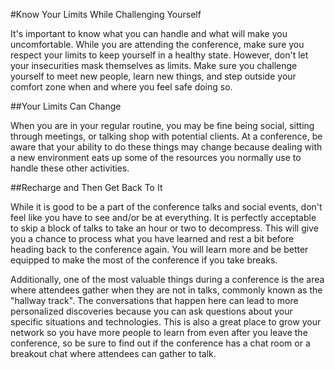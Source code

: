 #Know Your Limits While Challenging Yourself

It's important to know what you can handle and what will make you uncomfortable. While you are attending the conference, make sure you respect your limits to keep yourself in a healthy state. However, don't let your insecurities mask themselves as limits. Make sure you challenge yourself to meet new people, learn new things, and step outside your comfort zone when and where you feel safe doing so.

##Your Limits Can Change

When you are in your regular routine, you may be fine being social, sitting through meetings, or talking shop with potential clients. At a conference, be aware that your ability to do these things may change because dealing with a new environment eats up some of the resources you normally use to handle these other activities.

##Recharge and Then Get Back To It

While it is good to be a part of the conference talks and social events, don't feel like you have to see and/or be at everything. It is perfectly acceptable to skip a block of talks to take an hour or two to decompress. This will give you a chance to process what you have learned and rest a bit before heading back to the conference again. You will learn more and be better equipped to make the most of the conference if you take breaks.

Additionally, one of the most valuable things during a conference is the area where attendees gather when they are not in talks, commonly known as the "hallway track". The conversations that happen here can lead to more personalized discoveries because you can ask questions about your specific situations and technologies. This is also a great place to grow your network so you have more people to learn from even after you leave the conference, so be sure to find out if the conference has a chat room or a breakout chat where attendees can gather to talk.
